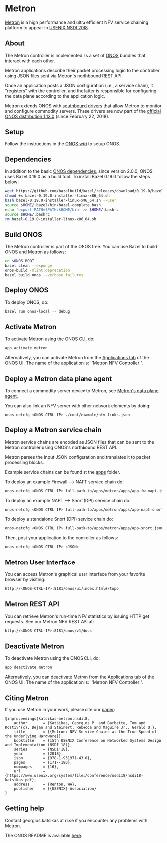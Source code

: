 Metron
=========
[Metron][metron-paper] is a high performance and ultra efficient NFV service chaining platform to appear in [USENIX NSDI 2018][metron-nsdi-page].


About
----
The Metron controller is implemented as a set of [ONOS][onos] bundles that interact with each other.

Metron applications describe their packet processing logic to the controller using JSON files sent via Metron's northbound REST API.

Once an application posts a JSON configuration (i.e., a service chain), it "registers" with the controller, and the latter is responsible for configuring the data plane according to the application logic.

Metron extends ONOS with [southbound drivers][metron-driver] that allow Metron to monitor and configure commodity servers.
These drivers are now part of the [official ONOS distribution 1.13.0][onos-master] (since February 22, 2018).


Setup
----
Follow the instructions in the [ONOS wiki][onos-wiki] to setup ONOS.


Dependencies
---
In addition to the basic [ONOS dependencies][onos-dep], since version 2.0.0, ONOS uses Bazel 0.19.0 as a build tool.
To install Bazel 0.19.0 follow the steps below:

```bash
wget https://github.com/bazelbuild/bazel/releases/download/0.19.0/bazel-0.19.0-installer-linux-x86_64.sh
chmod +x bazel-0.19.0-installer-linux-x86_64.sh
bash bazel-0.19.0-installer-linux-x86_64.sh --user
source $HOME/.bazel/bin/bazel-complete.bash
echo 'export PATH=$PATH:$HOME/bin' >> $HOME/.bashrc
source $HOME/.bashrc
rm bazel-0.19.0-installer-linux-x86_64.sh
```


Build ONOS
----
The Metron controller is part of the ONOS tree. You can use Bazel to build ONOS and Metron as follows:
```bash
cd $ONOS_ROOT
bazel clean --expunge
onos-build -Xlint:deprecation
bazel build onos --verbose_failures
```


Deploy ONOS
----
To deploy ONOS, do:
```bash
bazel run onos-local -- debug
```


Activate Metron
----
To activate Metron using the ONOS CLI, do:
```bash
app activate metron
```

Alternatively, you can activate Metron from the [Applications tab][onos-ui-apps] of the ONOS UI.
The name of the application is: ''Metron NFV Controller''.


Deploy a Metron data plane agent
----
To connect a commodity server device to Metron, see [Metron's data plane agent][metron-agent].

You can also link an NFV server with other network elements by doing:
```bash
onos-netcfg <ONOS-CTRL-IP> ./conf/example/nfv-links.json
```


Deploy a Metron service chain
----
Metron service chains are encoded as JSON files that can be sent to the Metron controller using ONOS's northbound REST API.

Metron parses the input JSON configuration and translates it to packet processing blocks.

Example service chains can be found at the [apps][metron-apps] folder.

To deploy an example Firewall --> NAPT service chain do:
```bash
onos-netcfg <ONOS CTRL IP> full-path-to/apps/metron/apps/app-fw-napt.json
```

To deploy an example NAPT --> Snort (DPI) service chain do:
```bash
onos-netcfg <ONOS CTRL IP> full-path-to/apps/metron/apps/app-napt-snort.json
```

To deploy a standalone Snort (DPI) service chain do:
```bash
onos-netcfg <ONOS CTRL IP> full-path-to/apps/metron/apps/app-snort.json
```

Then, post your application to the controller as follows:
```bash
onos-netcfg <ONOS-CTRL-IP> <JSON>
```


Metron User Interface
----
You can access Metron's graphical user interface from your favorite browser by visiting:
```bash
http://<ONOS-CTRL-IP>:8181/onos/ui/index.html#/topo
```


Metron REST API
----
You can retrieve Metron's run-time NFV statistics by issuing HTTP get requests.
See our Metron NFV REST API at:
```bash
http://<ONOS-CTRL-IP>:8181/onos/v1/docs
```


Deactivate Metron
----
To deactivate Metron using the ONOS CLI, do:
```bash
app deactivate metron
```

Alternatively, you can deactivate Metron from the [Applications tab][onos-ui-apps] of the ONOS UI.
The name of the application is: ''Metron NFV Controller''.


Citing Metron
----
If you use Metron in your work, please cite our [paper][metron-paper]:
```
@inproceedings{katsikas-metron.nsdi18,
	author       = {Katsikas, Georgios P. and Barbette, Tom and Kosti\'{c}, Dejan and Steinert, Rebecca and Maguire Jr., Gerald Q.},
	title        = {{Metron: NFV Service Chains at the True Speed of the Underlying Hardware}},
	booktitle    = {15th USENIX Conference on Networked Systems Design and Implementation (NSDI 18)},
	series       = {NSDI'18},
	year         = {2018},
	isbn         = {978-1-931971-43-0},
	pages        = {171--186},
	numpages     = {16},
	url          = {https://www.usenix.org/system/files/conference/nsdi18/nsdi18-katsikas.pdf},
	address      = {Renton, WA},
	publisher    = {{USENIX} Association}
}
```


Getting help
----
Contact georgios.katsikas at ri.se if you encounter any problems with Metron.

The ONOS README is available [here][onos-readme].

[metron-paper]: https://people.kth.se/~dejanko/documents/publications/metron-nsdi18.pdf
[metron-nsdi-page]: https://www.usenix.org/conference/nsdi18/presentation/katsikas
[metron-driver]: https://github.com/opennetworkinglab/onos/tree/master/drivers/server
[metron-agent]: https://github.com/tbarbette/fastclick/tree/metron
[metron-apps]: ./apps/
[onos]: https://onosproject.org/
[onos-master]: https://github.com/opennetworkinglab/onos
[onos-wiki]: https://wiki.onosproject.org/display/ONOS/Wiki+Home
[onos-ui-apps]: http://127.0.0.1:8181/onos/ui/index.html#/app
[onos-readme]: ../../README.onos.md
[onos-dep]: https://github.com/opennetworkinglab/onos/blob/master/README.md
